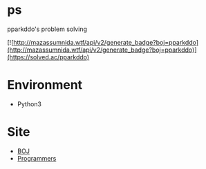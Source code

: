 # ps
pparkddo's problem solving  

[![http://mazassumnida.wtf/api/v2/generate_badge?boj=pparkddo](http://mazassumnida.wtf/api/v2/generate_badge?boj=pparkddo)](https://solved.ac/pparkddo)  
<!-- (by. [mazassumnida](https://github.com/mazassumnida/mazassumnida)) -->
  
# Environment
- Python3

# Site
- [BOJ](https://www.acmicpc.net/)
- [Programmers](https://programmers.co.kr/)
